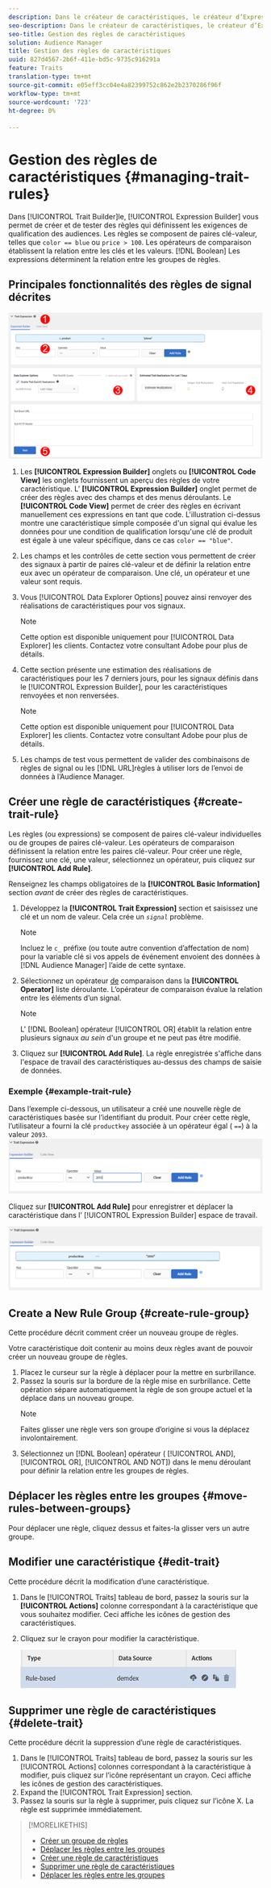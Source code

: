 ```yaml
---
description: Dans le créateur de caractéristiques, le créateur d’Expressions vous permet de créer et de tester des règles qui définissent les exigences de qualification des audiences. Les règles se composent de paires clé-valeur telles que "color == blue" ou "price > 100". Les opérateurs de comparaison établissent la relation entre les clés et les valeurs. Les expressions booléennes déterminent la relation entre les groupes de règles.
seo-description: Dans le créateur de caractéristiques, le créateur d’Expressions vous permet de créer et de tester des règles qui définissent les exigences de qualification des audiences. Les règles se composent de paires clé-valeur telles que "color == blue" ou "price > 100". Les opérateurs de comparaison établissent la relation entre les clés et les valeurs. Les expressions booléennes déterminent la relation entre les groupes de règles.
seo-title: Gestion des règles de caractéristiques
solution: Audience Manager
title: Gestion des règles de caractéristiques
uuid: 827d4567-2b6f-411e-bd5c-9735c916291a
feature: Traits
translation-type: tm+mt
source-git-commit: e05eff3cc04e4a82399752c862e2b2370286f96f
workflow-type: tm+mt
source-wordcount: '723'
ht-degree: 0%

---
```



# Gestion des règles de caractéristiques {#managing-trait-rules}

Dans [!UICONTROL Trait Builder]le, [!UICONTROL Expression Builder] vous permet de créer et de tester des règles qui définissent les exigences de qualification des audiences. Les règles se composent de paires clé-valeur, telles que `color == blue` ou `price > 100`. Les opérateurs de comparaison établissent la relation entre les clés et les valeurs. [!DNL Boolean] Les expressions déterminent la relation entre les groupes de règles.

<!-- c_tb_rules.xml -->

## Principales fonctionnalités des règles de signal décrites

![](assets/manage-trait-rules.png)

1. Les **[!UICONTROL Expression Builder]** onglets ou **[!UICONTROL Code View]** les onglets fournissent un aperçu des règles de votre caractéristique. L’ **[!UICONTROL Expression Builder]** onglet permet de créer des règles avec des champs et des menus déroulants. Le **[!UICONTROL Code View]** permet de créer des règles en écrivant manuellement ces expressions en tant que code. L&#39;illustration ci-dessus montre une caractéristique simple composée d&#39;un signal qui évalue les données pour une condition de qualification lorsqu&#39;une clé de produit est égale à une valeur spécifique, dans ce cas `color == "blue"`.

1. Les champs et les contrôles de cette section vous permettent de créer des signaux à partir de paires clé-valeur et de définir la relation entre eux avec un opérateur de comparaison. Une clé, un opérateur et une valeur sont requis.
1. Vous [!UICONTROL Data Explorer Options] pouvez ainsi renvoyer des réalisations de caractéristiques pour vos signaux.
   >[!NOTE]
   >
   >Cette option est disponible uniquement pour [!UICONTROL Data Explorer] les clients. Contactez votre consultant Adobe pour plus de détails.
1. Cette section présente une estimation des réalisations de caractéristiques pour les 7 derniers jours, pour les signaux définis dans le [!UICONTROL Expression Builder], pour les caractéristiques renvoyées et non renversées.
   >[!NOTE]
   >
   >Cette option est disponible uniquement pour [!UICONTROL Data Explorer] les clients. Contactez votre consultant Adobe pour plus de détails.
1. Les champs de test vous permettent de valider des combinaisons de règles de signal ou les [!DNL URL]règles à utiliser lors de l’envoi de données à l’Audience Manager.

## Créer une règle de caractéristiques {#create-trait-rule}

Les règles (ou expressions) se composent de paires clé-valeur individuelles ou de groupes de paires clé-valeur. Les opérateurs de comparaison définissent la relation entre les paires clé-valeur. Pour créer une règle, fournissez une clé, une valeur, sélectionnez un opérateur, puis cliquez sur **[!UICONTROL Add Rule]**.

<!-- t_tb_create_rules.xml -->

Renseignez les champs obligatoires de la **[!UICONTROL Basic Information]** section *avant* de créer des règles de caractéristiques.

1. Développez la **[!UICONTROL Trait Expression]** section et saisissez une clé et un nom de valeur. Cela crée un *`signal`* problème.
   >[!NOTE]
   >
   >Incluez le `c_` préfixe (ou toute autre convention d’affectation de nom) pour la variable clé si vos appels de événement envoient des données à [!DNL Audience Manager] l’aide de cette syntaxe.
1. Sélectionnez un opérateur [de](../../features/traits/trait-comparison-operators.md) comparaison dans la **[!UICONTROL Operator]** liste déroulante. L’opérateur de comparaison évalue la relation entre les éléments d’un signal.
   >[!NOTE]
   >
   >L&#39; [!DNL Boolean] opérateur [!UICONTROL OR] établit la relation entre plusieurs signaux *au sein* d&#39;un groupe et ne peut pas être modifié.
1. Cliquez sur **[!UICONTROL Add Rule]**. La règle enregistrée s&#39;affiche dans l&#39;espace de travail des caractéristiques au-dessus des champs de saisie de données.

### Exemple {#example-trait-rule}

Dans l’exemple ci-dessous, un utilisateur a créé une nouvelle règle de caractéristiques basée sur l’identifiant du produit. Pour créer cette règle, l’utilisateur a fourni la clé `productkey` associée à un opérateur égal ( `==`) à la valeur `2093`.
![](assets/tb_sample_rule1.png)

Cliquez sur **[!UICONTROL Add Rule]** pour enregistrer et déplacer la caractéristique dans l’ [!UICONTROL Expression Builder] espace de travail.

![](assets/tb_sample_rule2.png)

## Create a New Rule Group {#create-rule-group}

Cette procédure décrit comment créer un nouveau groupe de règles.

<!-- t_tb_new_rule_group.xml -->

Votre caractéristique doit contenir au moins deux règles avant de pouvoir créer un nouveau groupe de règles.

1. Placez le curseur sur la règle à déplacer pour la mettre en surbrillance.
1. Passez la souris sur la bordure de la règle mise en surbrillance.
Cette opération sépare automatiquement la règle de son groupe actuel et la déplace dans un nouveau groupe.
   >[!NOTE]
   >
   >Faites glisser une règle vers son groupe d’origine si vous la déplacez involontairement.
1. Sélectionnez un [!DNL Boolean] opérateur ( [!UICONTROL AND], [!UICONTROL OR], [!UICONTROL AND NOT]) dans le menu déroulant pour définir la relation entre les groupes de règles.

## Déplacer les règles entre les groupes {#move-rules-between-groups}

Pour déplacer une règle, cliquez dessus et faites-la glisser vers un autre groupe.

## Modifier une caractéristique {#edit-trait}

Cette procédure décrit la modification d’une caractéristique.

<!-- t_tb_edit.xml -->

1. Dans le [!UICONTROL Traits] tableau de bord, passez la souris sur la **[!UICONTROL Actions]** colonne correspondant à la caractéristique que vous souhaitez modifier. Ceci affiche les icônes de gestion des caractéristiques.
1. Cliquez sur le crayon pour modifier la caractéristique.

   ![](assets/tb_edit_trait.png)

## Supprimer une règle de caractéristiques {#delete-trait}

Cette procédure décrit la suppression d’une règle de caractéristiques.

<!-- t_tb_delete_rule.xml -->

1. Dans le [!UICONTROL Traits] tableau de bord, passez la souris sur les [!UICONTROL Actions] colonnes correspondant à la caractéristique à modifier, puis cliquez sur l’icône représentant un crayon. Ceci affiche les icônes de gestion des caractéristiques.
1. Expand the [!UICONTROL Trait Expression] section.
1. Passez la souris sur la règle à supprimer, puis cliquez sur l’icône X. La règle est supprimée immédiatement.

>[!MORELIKETHIS]
>
>* [Créer un groupe de règles](../../features/traits/manage-trait-rules.md#create-rule-group)
>* [Déplacer les règles entre les groupes](../../features/traits/manage-trait-rules.md#move-rules-between-groups)
>* [Créer une règle de caractéristiques](../../features/traits/manage-trait-rules.md#create-trait-rule)
>* [Supprimer une règle de caractéristiques](../../features/traits/manage-trait-rules.md#delete-trait)
>* [Déplacer les règles entre les groupes](../../features/traits/manage-trait-rules.md#move-rules-between-groups)

